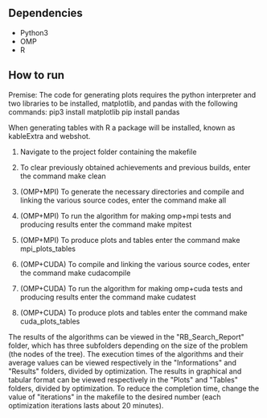 ## Dependencies

* Python3
* OMP
* R

## How to run
Premise: The code for generating plots requires the python interpreter and two libraries to be installed, matplotlib, and pandas with the following commands:
pip3 install matplotlib
pip install pandas

When generating tables with R a package will be installed, known as kableExtra and webshot.

1.	Navigate to the project folder containing the makefile

2.	To clear previously obtained achievements and previous builds, enter the command
make clean

3.	(OMP+MPI) To generate the necessary directories and compile and linking the various source codes, enter the command
make all

4.	(OMP+MPI) To run the algorithm for making omp+mpi tests and producing results enter the command
make mpitest

5.	(OMP+MPI) To produce plots and tables enter the command
make mpi_plots_tables

6.	(OMP+CUDA) To compile and linking the various source codes, enter the command
make cudacompile

7.	(OMP+CUDA) To run the algorithm for making omp+cuda tests and producing results enter the command
make cudatest

8.	(OMP+CUDA) To produce plots and tables enter the command
make cuda_plots_tables

The results of the algorithms can be viewed in the "RB_Search_Report" folder, which has three subfolders depending on the size of the problem (the nodes of the tree).
The execution times of the algorithms and their average values can be viewed respectively in the "Informations" and "Results" folders, divided by optimization.
The results in graphical and tabular format can be viewed respectively in the "Plots" and "Tables" folders, divided by optimization.
To reduce the completion time, change the value of "iterations" in the makefile to the desired number (each optimization iterations lasts about 20 minutes).